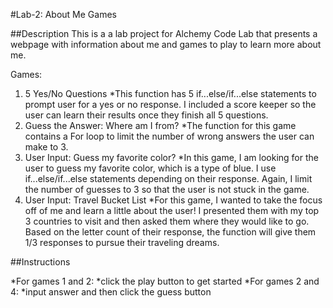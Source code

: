 #Lab-2: About Me Games

##Description
This is a a lab project for Alchemy Code Lab that presents a webpage with information about me and games to play to learn more about me. 

Games:
1. 5 Yes/No Questions
    *This function has 5 if...else/if...else statements to prompt user for a yes or no response. I included a score keeper so the user can learn their results once they finish all 5 questions. 
2. Guess the Answer: Where am I from?
    *The function for this game contains a For loop to limit the number of wrong answers the user can make to 3. 
3. User Input: Guess my favorite color?
    *In this game, I am looking for the user to guess my favorite color, which is a type of blue. I use if...else/if...else statements depending on their response. Again, I limit the number of guesses to 3 so that the user is not stuck in the game. 
4. User Input: Travel Bucket List
    *For this game, I wanted to take the focus off of me and learn a little about the user! I presented them with my top 3 countries to visit and then asked them where they would like to go. Based on the letter count of their response, the function will give them 1/3 responses to pursue their traveling dreams.

##Instructions

*For games 1 and 2:
    *click the play button to get started
*For games 2 and 4:
    *input answer and then click the guess button
